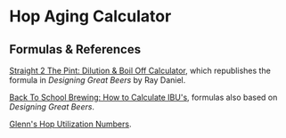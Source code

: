 # Hop Aging Calculator

## Formulas & References

[Straight 2 The Pint: Dilution & Boil Off Calculator](https://straighttothepint.com/dilution-boil-off-calculator/), which republishes the formula in _Designing Great Beers_ by Ray Daniel.

[Back To School Brewing: How to Calculate IBU's](http://www.backtoschoolbrewing.com/blog/2016/9/5/how-to-calculate-ibus), formulas also based on _Designing Great Beers_.

[Glenn's Hop Utilization Numbers](https://www.realbeer.com/hops/research.html).
